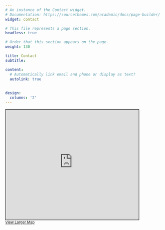 ```yaml
---
# An instance of the Contact widget.
# Documentation: https://sourcethemes.com/academic/docs/page-builder/
widget: contact

# This file represents a page section.
headless: true

# Order that this section appears on the page.
weight: 130

title: Contact
subtitle:

content:
  # Automatically link email and phone or display as text?
  autolink: true
  
  
design:
  columns: '2'
---
```



<iframe width="425" height="350" frameborder="0" scrolling="no" marginheight="0" marginwidth="0" src="https://www.openstreetmap.org/export/embed.html?bbox=2.185919880867005%2C41.388010135947354%2C2.194878458976746%2C41.39168856347275&amp;layer=mapnik&amp;marker=41.38984937572588%2C2.190399169921875" style="border: 1px solid black"></iframe><br/><small><a href="https://www.openstreetmap.org/?mlat=41.38985&amp;mlon=2.19040#map=18/41.38985/2.19040">View Larger Map</a></small>
